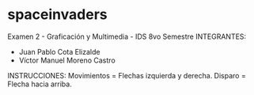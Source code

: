 # spaceinvaders
 Examen 2 - Graficación y Multimedia - IDS 8vo Semestre
INTEGRANTES:
- Juan Pablo Cota Elizalde
- Víctor Manuel Moreno Castro

INSTRUCCIONES:
Movimientos = Flechas izquierda y derecha.
Disparo = Flecha hacia arriba.
